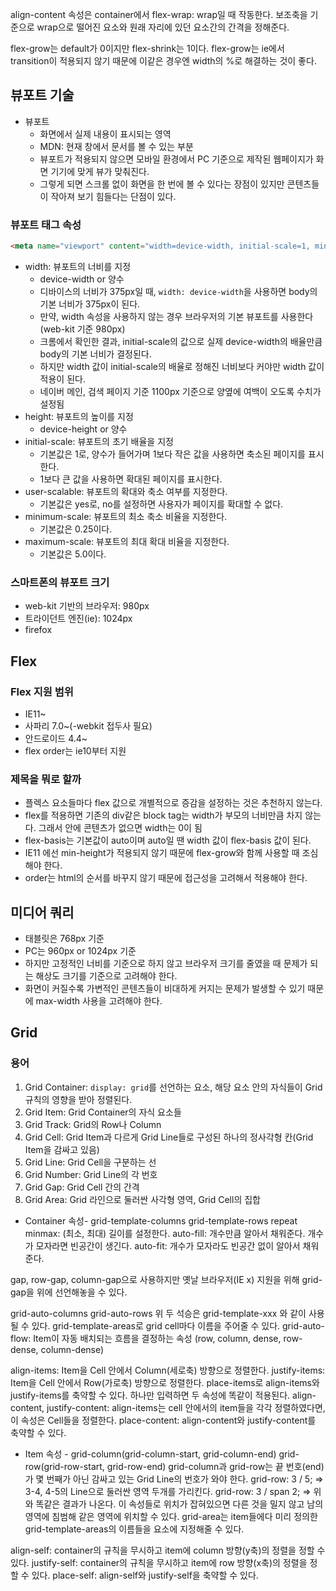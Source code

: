 align-content 속성은 container에서 flex-wrap: wrap일 때 작동한다.
보조축을 기준으로 wrap으로 떨어진 요소와 원래 자리에 있던 요소간의 간격을 정해준다.

flex-grow는 default가 0이지만 flex-shrink는 1이다.
flex-grow는 ie에서 transition이 적용되지 않기 때문에 이같은 경우엔 width의 %로 해결하는 것이 좋다.

## 뷰포트 기술
- 뷰포트
  - 화면에서 실제 내용이 표시되는 영역
  - MDN: 현재 창에서 문서를 볼 수 있는 부분
  - 뷰포트가 적용되지 않으면 모바일 환경에서 PC 기준으로 제작된 웹페이지가 화면 기기에 맞게 뷰가 맞춰진다.
  - 그렇게 되면 스크롤 없이 화면을 한 번에 볼 수 있다는 장점이 있지만 콘텐츠들이 작아져 보기 힘들다는 단점이 있다.

### 뷰포트 태그 속성
```html
<meta name="viewport" content="width=device-width, initial-scale=1, minimum-scale=1, maximum-scale=1, user-scalable=no">
```
- width: 뷰포트의 너비를 지정
  - device-width or 양수
  - 디바이스의 너비가 375px일 때, `width: device-width`을 사용하면 body의 기본 너비가 375px이 된다.
  - 만약, width 속성을 사용하지 않는 경우 브라우저의 기본 뷰포트를 사용한다(web-kit 기준 980px)
  - 크롬에서 확인한 결과, initial-scale의 값으로 실제 device-width의 배율만큼 body의 기본 너비가 결정된다.
  - 하지만 width 값이 initial-scale의 배율로 정해진 너비보다 커야만 width 값이 적용이 된다.
  - 네이버 메인, 검색 페이지 기준 1100px 기준으로 양옆에 여백이 오도록 수치가 설정됨
- height: 뷰포트의 높이를 지정
  - device-height or 양수
- initial-scale: 뷰포트의 초기 배율을 지정
  - 기본값은 1로, 양수가 들어가며 1보다 작은 값을 사용하면 축소된 페이지를 표시한다.
  - 1보다 큰 값을 사용하면 확대된 페이지를 표시한다.
- user-scalable: 뷰포트의 확대와 축소 여부를 지정한다.
  - 기본값은 yes로, no를 설정하면 사용자가 페이지를 확대할 수 없다.
- minimum-scale: 뷰포트의 최소 축소 비율을 지정한다.
  - 기본값은 0.25이다.
- maximum-scale: 뷰포트의 최대 확대 비율을 지정한다.
  - 기본값은 5.0이다.

### 스마트폰의 뷰포트 크기
- web-kit 기반의 브라우저: 980px
- 트라이던트 엔진(ie): 1024px
- firefox


## Flex
### Flex 지원 범위
- IE11~
- 사파리 7.0~(-webkit 접두사 필요)
- 안드로이드 4.4~
- flex order는 ie10부터 지원

### 제목을 뭐로 할까
- 플렉스 요소들마다 flex 값으로 개별적으로 증감을 설정하는 것은 추천하지 않는다.
- flex를 적용하면 기존의 div같은 block tag는 width가 부모의 너비만큼 차지 않는다. 그래서 안에 콘텐츠가 없으면 width는 0이 됨
- flex-basis는 기본값이 auto이며 auto일 땐 width 값이 flex-basis 값이 된다.
- IE11 에선 min-height가 적용되지 않기 때문에 flex-grow와 함께 사용할 때 조심해야 한다.
- order는 html의 순서를 바꾸지 않기 때문에 접근성을 고려해서 적용해야 한다.

## 미디어 쿼리
- 태블릿은 768px 기준
- PC는 960px or 1024px 기준
- 하지만 고정적인 너비를 기준으로 하지 않고 브라우저 크기를 줄였을 때 문제가 되는 해상도 크기를 기준으로 고려해야 한다.
- 화면이 커질수록 가변적인 콘텐츠들이 비대하게 커지는 문제가 발생할 수 있기 때문에 max-width 사용을 고려해야 한다.

## Grid
### 용어
1. Grid Container: `display: grid`를 선언하는 요소, 해당 요소 안의 자식들이 Grid 규칙의 영향을 받아 정렬된다.
2. Grid Item: Grid Container의 자식 요소들
3. Grid Track: Grid의 Row나 Column
4. Grid Cell: Grid Item과 다르게 Grid Line들로 구성된 하나의 정사각형 칸(Grid Item을 감싸고 있음)
5. Grid Line: Grid Cell을 구분하는 선
6. Grid Number: Grid Line의 각 번호
7. Grid Gap: Grid Cell 간의 간격
8. Grid Area: Grid 라인으로 둘러싼 사각형 영역, Grid Cell의 집합

- Container 속성-
grid-template-columns
grid-template-rows
repeat
minmax: (최소, 최대) 길이를 설정한다.
auto-fill: 개수만큼 알아서 채워준다. 개수가 모자라면 빈공간이 생긴다.
auto-fit: 개수가 모자라도 빈공간 없이 알아서 채워준다.

gap, row-gap, column-gap으로 사용하지만 옛날 브라우저(IE x) 지원을 위해 grid-gap을 위에 선언해놓을 수 있다.

grid-auto-columns
grid-auto-rows
위 두 석승은 grid-template-xxx 와 같이 사용될 수 있다.
grid-template-areas로 grid cell마다 이름을 주어줄 수 있다.
grid-auto-flow: Item이 자동 배치되는 흐름을 결정하는 속성 (row, column, dense, row-dense, column-dense)

align-items: Item을 Cell 안에서 Column(세로축) 방향으로 정렬한다.
justify-items: Item을 Cell 안에서 Row(가로축) 방향으로 정렬한다.
place-items로 align-items와 justify-items를 축약할 수 있다. 하나만 입력하면 두 속성에 똑같이 적용된다.
align-content, justify-content: align-items는 cell 안에서의 item들을 각각 정렬하였다면, 이 속성은 Cell들을 정렬한다.
place-content: align-content와 justify-content를 축약할 수 있다.


- Item 속성 -
grid-column(grid-column-start, grid-column-end)
grid-row(grid-row-start, grid-row-end)
grid-column과 grid-row는 끝 번호(end)가 몇 번째가 아닌 감싸고 있는 Grid Line의 번호가 와야 한다.
grid-row: 3 / 5; => 3-4, 4-5의 Line으로 둘러싼 영역 두개를 가리킨다.
grid-row: 3 / span 2; => 위와 똑같은 결과가 나온다.
이 속성들로 위치가 잡혀있으면 다른 것을 밀지 않고 남의 영역에 침범해 같은 영역에 위치할 수 있다.
grid-area는 item들에다 미리 정의한 grid-template-areas의 이름들을 요소에 지정해줄 수 있다.

align-self: container의 규칙을 무시하고 item에 column 방향(y축)의 정렬을 정할 수 있다.
justify-self: container의 규칙을 무시하고 item에 row 방향(x축)의 정렬을 정할 수 있다.
place-self: align-self와 justify-self을 축약할 수 있다.